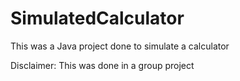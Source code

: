 # SimulatedCalculator

This was a Java project done to simulate a calculator

Disclaimer: This was done in a group project 
